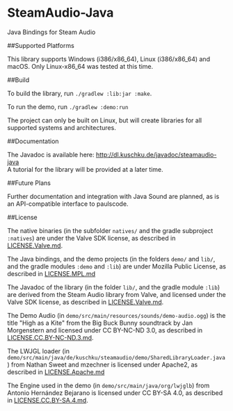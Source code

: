 # SteamAudio-Java
Java Bindings for Steam Audio

##Supported Platforms

This library supports Windows (i386/x86_64), Linux (i386/x86_64) and macOS. Only
Linux-x86_64 was tested at this time.

##Build

To build the library, run `./gradlew :lib:jar :make`.

To run the demo, run `./gradlew :demo:run`

The project can only be built on Linux, but will create libraries for all
supported systems and architectures.

##Documentation

The Javadoc is available here: http://dl.kuschku.de/javadoc/steamaudio-java  
A tutorial for the library will be provided at a later time.

##Future Plans

Further documentation and integration with Java Sound are planned, as is an
API-compatible interface to paulscode.

##License

The native binaries (in the subfolder `natives/` and the gradle subproject
`:natives`) are under the Valve SDK license, as described in [LICENSE.Valve.md](https://github.com/justjanne/SteamAudio-Java/blob/master/LICENSE.Valve.md).

The Java bindings, and the demo projects (in the folders `demo/` and `lib/`,
and the gradle modules `:demo` and `:lib`) are under Mozilla Public License,
as described in [LICENSE.MPL.md](https://github.com/justjanne/SteamAudio-Java/blob/master/LICENSE.MPL.md)

The Javadoc of the library (in the folder `lib/`,
and the gradle module `:lib`) are derived from the Steam Audio library from Valve, and licensed under the Valve SDK license, as described in [LICENSE.Valve.md](https://github.com/justjanne/SteamAudio-Java/blob/master/LICENSE.Valve.md).

The Demo Audio (in `demo/src/main/resources/sounds/demo-audio.ogg`) is the title
"High as a Kite" from the Big Buck Bunny soundtrack by Jan Morgenstern and
licensed under CC BY-NC-ND 3.0, as described in [LICENSE.CC.BY-NC-ND.3.md](https://github.com/justjanne/SteamAudio-Java/blob/master/LICENSE.CC.BY-NC-ND.3.md).

The LWJGL loader (in `demo/src/main/java/de/kuschku/steamaudio/demo/SharedLibraryLoader.java`)
from Nathan Sweet and mzechner is licensed under Apache2, as described in [LICENSE.Apache.md](https://github.com/justjanne/SteamAudio-Java/blob/master/LICENSE.Apache.md)

The Engine used in the demo (in `demo/src/main/java/org/lwjglb`) from Antonio
Hernández Bejarano is licensed under CC BY-SA 4.0, as described in [LICENSE.CC.BY-SA.4.md](https://github.com/justjanne/SteamAudio-Java/blob/master/LICENSE.CC.BY-SA.4.md). 
